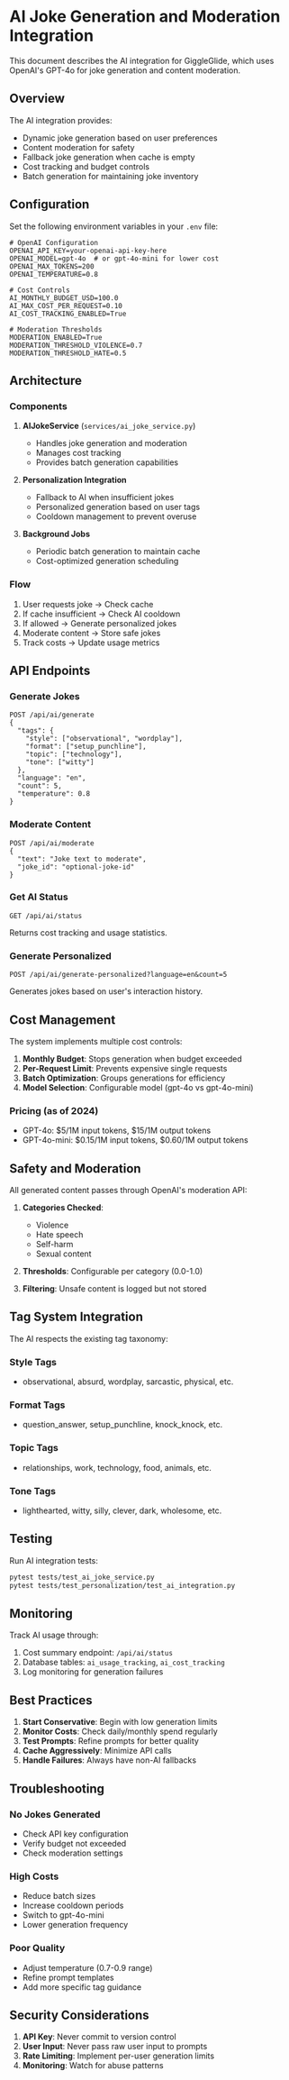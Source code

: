 # AI Joke Generation and Moderation Integration

This document describes the AI integration for GiggleGlide, which uses OpenAI's GPT-4o for joke generation and content moderation.

## Overview

The AI integration provides:
- Dynamic joke generation based on user preferences
- Content moderation for safety
- Fallback joke generation when cache is empty
- Cost tracking and budget controls
- Batch generation for maintaining joke inventory

## Configuration

Set the following environment variables in your `.env` file:

```env
# OpenAI Configuration
OPENAI_API_KEY=your-openai-api-key-here
OPENAI_MODEL=gpt-4o  # or gpt-4o-mini for lower cost
OPENAI_MAX_TOKENS=200
OPENAI_TEMPERATURE=0.8

# Cost Controls
AI_MONTHLY_BUDGET_USD=100.0
AI_MAX_COST_PER_REQUEST=0.10
AI_COST_TRACKING_ENABLED=True

# Moderation Thresholds
MODERATION_ENABLED=True
MODERATION_THRESHOLD_VIOLENCE=0.7
MODERATION_THRESHOLD_HATE=0.5
```

## Architecture

### Components

1. **AIJokeService** (`services/ai_joke_service.py`)
   - Handles joke generation and moderation
   - Manages cost tracking
   - Provides batch generation capabilities

2. **Personalization Integration**
   - Fallback to AI when insufficient jokes
   - Personalized generation based on user tags
   - Cooldown management to prevent overuse

3. **Background Jobs**
   - Periodic batch generation to maintain cache
   - Cost-optimized generation scheduling

### Flow

1. User requests joke → Check cache
2. If cache insufficient → Check AI cooldown
3. If allowed → Generate personalized jokes
4. Moderate content → Store safe jokes
5. Track costs → Update usage metrics

## API Endpoints

### Generate Jokes
```http
POST /api/ai/generate
{
  "tags": {
    "style": ["observational", "wordplay"],
    "format": ["setup_punchline"],
    "topic": ["technology"],
    "tone": ["witty"]
  },
  "language": "en",
  "count": 5,
  "temperature": 0.8
}
```

### Moderate Content
```http
POST /api/ai/moderate
{
  "text": "Joke text to moderate",
  "joke_id": "optional-joke-id"
}
```

### Get AI Status
```http
GET /api/ai/status
```

Returns cost tracking and usage statistics.

### Generate Personalized
```http
POST /api/ai/generate-personalized?language=en&count=5
```

Generates jokes based on user's interaction history.

## Cost Management

The system implements multiple cost controls:

1. **Monthly Budget**: Stops generation when budget exceeded
2. **Per-Request Limit**: Prevents expensive single requests
3. **Batch Optimization**: Groups generations for efficiency
4. **Model Selection**: Configurable model (gpt-4o vs gpt-4o-mini)

### Pricing (as of 2024)
- GPT-4o: $5/1M input tokens, $15/1M output tokens
- GPT-4o-mini: $0.15/1M input tokens, $0.60/1M output tokens

## Safety and Moderation

All generated content passes through OpenAI's moderation API:

1. **Categories Checked**:
   - Violence
   - Hate speech
   - Self-harm
   - Sexual content

2. **Thresholds**: Configurable per category (0.0-1.0)

3. **Filtering**: Unsafe content is logged but not stored

## Tag System Integration

The AI respects the existing tag taxonomy:

### Style Tags
- observational, absurd, wordplay, sarcastic, physical, etc.

### Format Tags
- question_answer, setup_punchline, knock_knock, etc.

### Topic Tags
- relationships, work, technology, food, animals, etc.

### Tone Tags
- lighthearted, witty, silly, clever, dark, wholesome, etc.

## Testing

Run AI integration tests:
```bash
pytest tests/test_ai_joke_service.py
pytest tests/test_personalization/test_ai_integration.py
```

## Monitoring

Track AI usage through:
1. Cost summary endpoint: `/api/ai/status`
2. Database tables: `ai_usage_tracking`, `ai_cost_tracking`
3. Log monitoring for generation failures

## Best Practices

1. **Start Conservative**: Begin with low generation limits
2. **Monitor Costs**: Check daily/monthly spend regularly
3. **Test Prompts**: Refine prompts for better quality
4. **Cache Aggressively**: Minimize API calls
5. **Handle Failures**: Always have non-AI fallbacks

## Troubleshooting

### No Jokes Generated
- Check API key configuration
- Verify budget not exceeded
- Check moderation settings

### High Costs
- Reduce batch sizes
- Increase cooldown periods
- Switch to gpt-4o-mini
- Lower generation frequency

### Poor Quality
- Adjust temperature (0.7-0.9 range)
- Refine prompt templates
- Add more specific tag guidance

## Security Considerations

1. **API Key**: Never commit to version control
2. **User Input**: Never pass raw user input to prompts
3. **Rate Limiting**: Implement per-user generation limits
4. **Monitoring**: Watch for abuse patterns